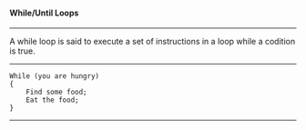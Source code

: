 #### While/Until Loops
___
A while loop is said to execute a set of instructions in a loop while a codition is true.
___
~~~
While (you are hungry)
{
    Find some food;
    Eat the food;
}
~~~
___